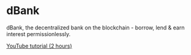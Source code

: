 # dBank

dBank, the decentralized bank on the blockchain - borrow, lend & earn interest permissionlessly.

[YouTube tutorial (2 hours)](https://www.youtube.com/watch?v=xWFba_9QYmc)
